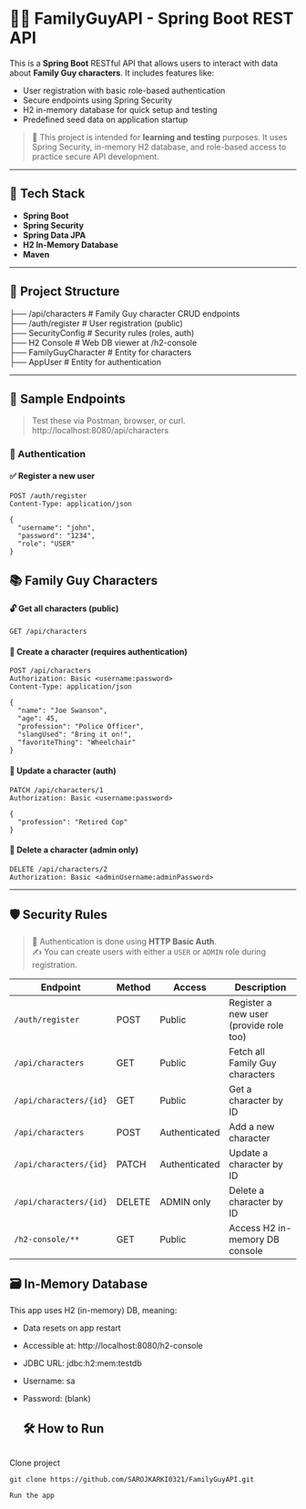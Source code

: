 # 🧑‍💻 FamilyGuyAPI - Spring Boot REST API

This is a **Spring Boot** RESTful API that allows users to interact with data about **Family Guy characters**. It includes features like:

- User registration with basic role-based authentication
- Secure endpoints using Spring Security
- H2 in-memory database for quick setup and testing
- Predefined seed data on application startup
> 🧪 This project is intended for **learning and testing** purposes. It uses Spring Security, in-memory H2 database, and role-based access to practice secure API development.
---

## 🚀 Tech Stack

- **Spring Boot**
- **Spring Security**
- **Spring Data JPA**
- **H2 In-Memory Database**
- **Maven**

---

## 📁 Project Structure

├── /api/characters # Family Guy character CRUD endpoints                                  
├── /auth/register # User registration (public)                                               
├── SecurityConfig # Security rules (roles, auth)                                              
├── H2 Console # Web DB viewer at /h2-console                                                  
├── FamilyGuyCharacter # Entity for characters                                                  
├── AppUser # Entity for authentication                                                      


---

## 🧪 Sample Endpoints

> Test these via Postman, browser, or curl.
> http://localhost:8080/api/characters

### 👤 Authentication

#### ✅ Register a new user
```http
POST /auth/register
Content-Type: application/json

{
  "username": "john",
  "password": "1234",
  "role": "USER"
}
```
## 📚 Family Guy Characters
#### 🔓 Get all characters (public)
```
GET /api/characters
```
#### 🔐 Create a character (requires authentication)
```
POST /api/characters
Authorization: Basic <username:password>
Content-Type: application/json

{
  "name": "Joe Swanson",
  "age": 45,
  "profession": "Police Officer",
  "slangUsed": "Bring it on!",
  "favoriteThing": "Wheelchair"
}
```
#### 🔐 Update a character (auth)
```
PATCH /api/characters/1
Authorization: Basic <username:password>

{
  "profession": "Retired Cop"
}
```
#### 🔐 Delete a character (admin only)
```
DELETE /api/characters/2
Authorization: Basic <adminUsername:adminPassword>
```


---

## 🛡️ Security Rules

> 👤 Authentication is done using **HTTP Basic Auth**.  
> ✍️ You can create users with either a `USER` or `ADMIN` role during registration.

| Endpoint                      | Method | Access          | Description                                 |
|------------------------------|--------|------------------|---------------------------------------------|
| `/auth/register`             | POST   | Public           | Register a new user (provide role too)      |
| `/api/characters`            | GET    | Public           | Fetch all Family Guy characters             |
| `/api/characters/{id}`       | GET    | Public           | Get a character by ID                       |
| `/api/characters`            | POST   | Authenticated    | Add a new character                         |
| `/api/characters/{id}`       | PATCH  | Authenticated    | Update a character by ID                    |
| `/api/characters/{id}`       | DELETE | ADMIN only       | Delete a character by ID                    |
| `/h2-console/**`             | GET    | Public           | Access H2 in-memory DB console              |




## 🗃️ In-Memory Database
This app uses H2 (in-memory) DB, meaning:

- Data resets on app restart
- Accessible at: http://localhost:8080/h2-console
- JDBC URL: jdbc:h2:mem:testdb
- Username: sa
- Password: (blank)

  ## 🛠️ How to Run
  ```
Clone project
  ```
git clone https://github.com/SAROJKARKI0321/FamilyGuyAPI.git

 Run the app

```
 
